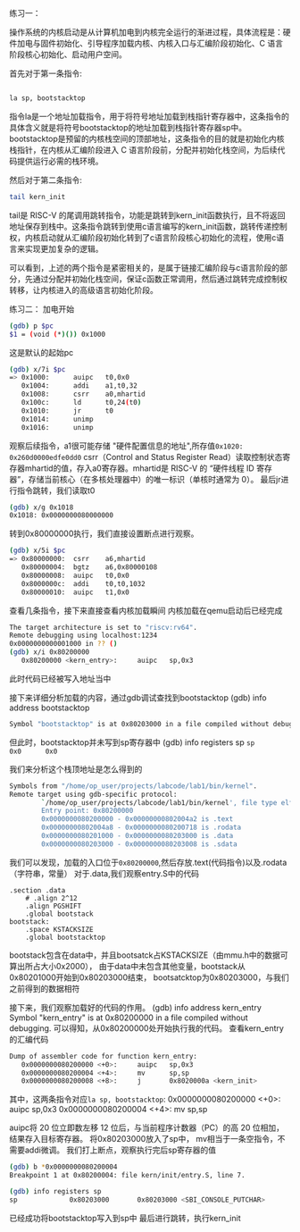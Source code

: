 练习一：

操作系统的内核启动是从计算机加电到内核完全运行的渐进过程，具体流程是：硬件加电与固件初始化、引导程序加载内核、内核入口与汇编阶段初始化、C 语言阶段核心初始化、启动用户空间。

首先对于第一条指令:
```bash

la sp, bootstacktop
```
指令la是一个地址加载指令，用于将符号地址加载到栈指针寄存器中，这条指令的具体含义就是将符号bootstacktop的地址加载到栈指针寄存器sp中。bootstacktop是预留的内核栈空间的顶部地址，这条指令的目的就是初始化内核栈指针，在内核从汇编阶段进入 C 语言阶段前，分配并初始化栈空间，为后续代码提供运行必需的栈环境。

然后对于第二条指令:
```bash
tail kern_init
```
tail是 RISC-V 的尾调用跳转指令，功能是跳转到kern_init函数执行，且不将返回地址保存到栈中。这条指令跳转到使用c语言编写的kern_init函数，跳转传递控制权，内核启动就从汇编阶段初始化转到了c语言阶段核心初始化的流程，使用c语言来实现更加复杂的逻辑。

可以看到，上述的两个指令是紧密相关的，是属于链接汇编阶段与c语言阶段的部分，先通过分配并初始化栈空间，保证c函数正常调用，然后通过跳转完成控制权转移，让内核进入的高级语言初始化阶段。



练习二：
加电开始
```bash
(gdb) p $pc
$1 = (void (*)()) 0x1000
```
这是默认的起始pc
```bash
(gdb) x/7i $pc
=> 0x1000:      auipc   t0,0x0
   0x1004:      addi    a1,t0,32
   0x1008:      csrr    a0,mhartid
   0x100c:      ld      t0,24(t0)
   0x1010:      jr      t0
   0x1014:      unimp
   0x1016:      unimp
```
观察后续指令，a1很可能存储 "硬件配置信息的地址",所存值`0x1020: 0x260d0000edfe0dd0`
csrr（Control and Status Register Read）读取控制状态寄存器mhartid的值，存入a0寄存器。mhartid是 RISC-V 的 “硬件线程 ID 寄存器”，存储当前核心（在多核处理器中）的唯一标识（单核时通常为 0）。
最后jr进行指令跳转，我们读取t0
```bash
(gdb) x/g 0x1018
0x1018: 0x0000000080000000
```
转到0x80000000执行，我们直接设置断点进行观察。
```bash
(gdb) x/5i $pc
=> 0x80000000:  csrr    a6,mhartid
   0x80000004:  bgtz    a6,0x80000108
   0x80000008:  auipc   t0,0x0
   0x8000000c:  addi    t0,t0,1032
   0x80000010:  auipc   t1,0x0
```
查看几条指令，接下来直接查看内核加载瞬间
内核加载在qemu启动后已经完成
```bash
The target architecture is set to "riscv:rv64".
Remote debugging using localhost:1234
0x0000000000001000 in ?? ()
(gdb) x/i 0x80200000
   0x80200000 <kern_entry>:     auipc   sp,0x3
```
此时代码已经被写入地址当中



接下来详细分析加载的内容，通过gdb调试查找到bootstacktop
(gdb) info address bootstacktop
```bash
Symbol "bootstacktop" is at 0x80203000 in a file compiled without debugging.
```
但此时，bootstacktop并未写到sp寄存器中
(gdb) info registers sp
`sp             0x0      0x0`

我们来分析这个栈顶地址是怎么得到的
```bash
Symbols from "/home/op_user/projects/labcode/lab1/bin/kernel".
Remote target using gdb-specific protocol:
        `/home/op_user/projects/labcode/lab1/bin/kernel', file type elf64-littleriscv.
        Entry point: 0x80200000
        0x0000000080200000 - 0x00000000802004a2 is .text
        0x00000000802004a8 - 0x0000000080200718 is .rodata
        0x0000000080201000 - 0x0000000080203000 is .data
        0x0000000080203000 - 0x0000000080203008 is .sdata
```
我们可以发现，加载的入口位于`0x80200000`,然后存放.text(代码指令)以及.rodata（字符串，常量）
对于.data,我们观察entry.S中的代码
```
.section .data
    # .align 2^12
    .align PGSHIFT
    .global bootstack
bootstack:
    .space KSTACKSIZE
    .global bootstacktop
```
bootstack包含在data中，并且bootsatck占KSTACKSIZE（由mmu.h中的数据可算出所占大小0x2000），
由于data中未包含其他变量，bootstack从0x80201000开始到0x80203000结束，
bootsatcktop为0x80203000，与我们之前得到的数据相符

接下来，我们观察加载好的代码的作用。
(gdb) info address kern_entry
Symbol "kern_entry" is at 0x80200000 in a file compiled without debugging.
可以得知，从0x80200000处开始执行我的代码。
查看kern_entry的汇编代码
```bash
Dump of assembler code for function kern_entry:
   0x0000000080200000 <+0>:     auipc   sp,0x3
   0x0000000080200004 <+4>:     mv      sp,sp
   0x0000000080200008 <+8>:     j       0x8020000a <kern_init>
```
其中，这两条指令对应`la sp, bootstacktop`:
   0x0000000080200000 <+0>:     auipc   sp,0x3
   0x0000000080200004 <+4>:     mv      sp,sp

auipc将 20 位立即数左移 12 位后，与当前程序计数器（PC）的高 20 位相加，结果存入目标寄存器。
将0x80203000放入了sp中， mv相当于一条空指令，不需要addi微调。
我们打上断点，观察执行完后sp寄存器的值
```bash
(gdb) b *0x0000000080200004
Breakpoint 1 at 0x80200004: file kern/init/entry.S, line 7.

(gdb) info registers sp
sp             0x80203000       0x80203000 <SBI_CONSOLE_PUTCHAR>
```
已经成功将bootstacktop写入到sp中
最后进行跳转，执行kern_init
